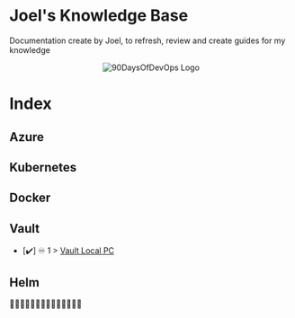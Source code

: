 # **Joel's Knowledge Base**

Documentation create by Joel, to refresh, review and create guides for my knowledge

<p align="center">
  <img src="https://spacelift.io/_next/image?url=https%3A%2F%2Fspaceliftio.wpcomstaging.com%2Fwp-content%2Fuploads%2F2022%2F03%2Fdevops-vs-sre.png&w=1920&q=75" alt="90DaysOfDevOps Logo"/>
</p>

# **Index**

##  Azure

## Kubernetes

## Docker

## Vault

- [✔️] ♾️ 1 > [Vault Local PC](Vault/VaultLocal.md)


## Helm


🚧🚧🚧🚧🚧🚧🚧🚧🚧🚧🚧🚧🚧🚧
